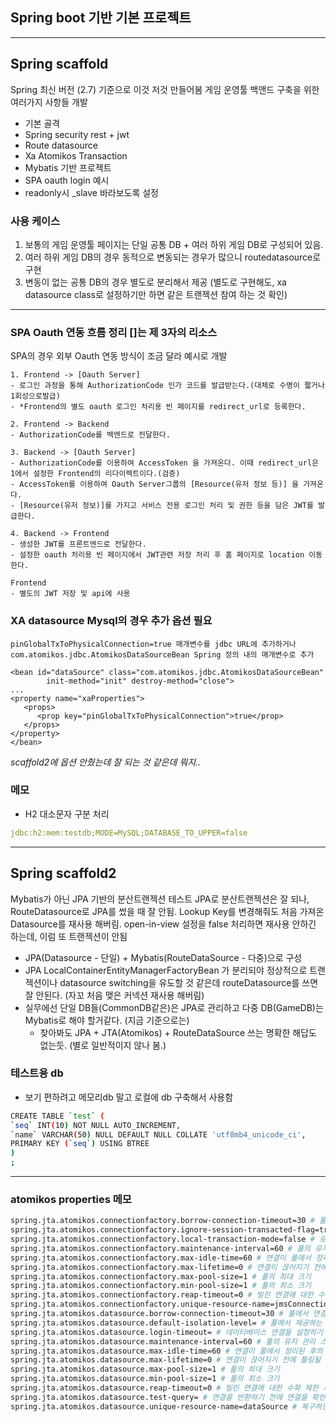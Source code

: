 ## Spring boot 기반 기본 프로젝트

---
## Spring scaffold

Spring 최신 버전 (2.7) 기준으로 이것 저것 만들어봄
게임 운영툴 백앤드 구축을 위한 여러가지 사항들 개발

- 기본 골격
- Spring security rest + jwt
- Route datasource
- Xa Atomikos Transaction
- Mybatis 기반 프로젝트 
- SPA oauth login 예시
- readonly시 _slave 바라보도록 설정

### 사용 케이스

1. 보통의 게임 운영툴 페이지는 단일 공통 DB + 여러 하위 게임 DB로 구성되어 있음.
2. 여러 하위 게임 DB의 경우 동적으로 변동되는 경우가 많으니 routedatasource로 구현
3. 변동이 없는 공통 DB의 경우 별도로 분리해서 제공 (별도로 구현해도, xa datasource class로 설정하기만 하면 같은 트랜젝션 참여 하는 것 확인)

--- 

### SPA Oauth 연동 흐름 정리 []는 제 3자의 리소스

SPA의 경우 외부 Oauth 연동 방식이 조금 달라 예시로 개발
```
1. Frontend -> [Oauth Server]
- 로그인 과정을 통해 AuthorizationCode 인가 코드를 발급받는다.(대체로 수명이 짧거나 1회성으로발급)
- *Frontend의 별도 oauth 로그인 처리용 빈 페이지를 redirect_url로 등록한다.

2. Frontend -> Backend
- AuthorizationCode를 백엔드로 전달한다.

3. Backend -> [Oauth Server]
- AuthorizationCode를 이용하여 AccessToken 을 가져온다. 이때 redirect_url은 1에서 설정한 Frontend의 리다이렉트이다.(검증)
- AccessToken를 이용하여 Oauth Server그룹의 [Resource(유저 정보 등)] 을 가져온다.
- [Resource(유저 정보)]를 가지고 서비스 전용 로그인 처리 및 권한 등을 담은 JWT를 발급한다.

4. Backend -> Frontend
- 생성한 JWT를 프론트엔드로 전달한다.
- 설정한 oauth 처리용 빈 페이지에서 JWT관련 저장 처리 후 홈 페이지로 location 이동한다.

Frontend
- 별도의 JWT 저장 및 api에 사용
```

### XA datasource Mysql의 경우 추가 옵션 필요
```
pinGlobalTxToPhysicalConnection=true 매개변수를 jdbc URL에 추가하거나 com.atomikos.jdbc.AtomikosDataSourceBean Spring 정의 내의 매개변수로 추가

<bean id="dataSource" class="com.atomikos.jdbc.AtomikosDataSourceBean"
        init-method="init" destroy-method="close">
...
<property name="xaProperties">
   <props>
      <prop key="pinGlobalTxToPhysicalConnection">true</prop>  
   </props>     
</property>
</bean>
```
*scaffold2에 옵션 안줬는데 잘 되는 것 같은데 뭐지..*


### 메모

- H2 대소문자 구분 처리 
```yml
jdbc:h2:mem:testdb;MODE=MySQL;DATABASE_TO_UPPER=false
```
---

## Spring scaffold2

Mybatis가 아닌 JPA 기반의 분산트랜젝션 테스트
JPA로 분산트랜젝션은 잘 되나, RouteDatasource로 JPA를 썼을 때 잘 안됨.
Lookup Key를 변경해줘도 처음 가져온 Datasource를 재사용 해버림.
open-in-view 설정을 false 처리하면 재사용 안하긴 하는데, 이럼 또 트랜젝션이 안됨

- JPA(Datasource - 단일) + Mybatis(RouteDataSource - 다중)으로 구성
- JPA LocalContainerEntityManagerFactoryBean 가 분리되야 정상적으로 트랜젝션이나 datasource switching을 유도할 것 같은데 routeDatasource를 쓰면 잘 안된다. (자꼬 처음 맺은 커넥션 재사용 해버림)
- 실무에선 단일 DB들(CommonDB같은)은 JPA로 관리하고 다중 DB(GameDB)는 Mybatis로 해야 할거같다. (지금 기준으로는)
  - 찾아봐도 JPA + JTA(Atomikos) + RouteDataSource 쓰는 명확한 해답도 없는듯. (별로 일반적이지 않나 봄.)

### 테스트용 db

- 보기 편하려고 메모리db 말고 로컬에 db 구축해서 사용함
```bash
CREATE TABLE `test` (
`seq` INT(10) NOT NULL AUTO_INCREMENT,
`name` VARCHAR(50) NULL DEFAULT NULL COLLATE 'utf8mb4_unicode_ci',
PRIMARY KEY (`seq`) USING BTREE
)
;
```

---

### atomikos properties 메모
```bash
spring.jta.atomikos.connectionfactory.borrow-connection-timeout=30 # 풀에서 연결을 빌리기 위한 시간 초과(초)
spring.jta.atomikos.connectionfactory.ignore-session-transacted-flag=true # 세션 생성 시 트랜잭션 플래그 무시 여부
spring.jta.atomikos.connectionfactory.local-transaction-mode=false # 로컬 트랜잭션을 원하는지 여부
spring.jta.atomikos.connectionfactory.maintenance-interval=60 # 풀의 유지 관리 스레드 실행 사이의 시간(초)
spring.jta.atomikos.connectionfactory.max-idle-time=60 # 연결이 풀에서 정리된 후의 시간(초)
spring.jta.atomikos.connectionfactory.max-lifetime=0 # 연결이 끊어지기 전에 풀링될 수 있는 시간(초). 0은 제한이 없음을 나타냅니다.
spring.jta.atomikos.connectionfactory.max-pool-size=1 # 풀의 최대 크기
spring.jta.atomikos.connectionfactory.min-pool-size=1 # 풀의 최소 크기
spring.jta.atomikos.connectionfactory.reap-timeout=0 # 빌린 연결에 대한 수확 시간 초과(초). 0은 제한이 없음을 나타냅니다.
spring.jta.atomikos.connectionfactory.unique-resource-name=jmsConnectionFactory # 복구 중 리소스를 식별하는 데 사용되는 고유 이름
spring.jta.atomikos.datasource.borrow-connection-timeout=30 # 풀에서 연결을 빌리기 위한 시간 초과(초)
spring.jta.atomikos.datasource.default-isolation-level= # 풀에서 제공하는 연결의 기본 격리 수준
spring.jta.atomikos.datasource.login-timeout= # 데이터베이스 연결을 설정하기 위한 시간 초과(초)
spring.jta.atomikos.datasource.maintenance-interval=60 # 풀의 유지 관리 스레드 실행 사이의 시간(초)
spring.jta.atomikos.datasource.max-idle-time=60 # 연결이 풀에서 정리된 후의 시간(초)
spring.jta.atomikos.datasource.max-lifetime=0 # 연결이 끊어지기 전에 풀링될 수 있는 시간(초). 0은 제한이 없음을 나타냅니다.
spring.jta.atomikos.datasource.max-pool-size=1 # 풀의 최대 크기
spring.jta.atomikos.datasource.min-pool-size=1 # 풀의 최소 크기
spring.jta.atomikos.datasource.reap-timeout=0 # 빌린 연결에 대한 수확 제한 시간(초). 0은 제한이 없음을 나타냅니다.
spring.jta.atomikos.datasource.test-query= # 연결을 반환하기 전에 연결을 확인하는 데 사용되는 SQL 쿼리 또는 문
spring.jta.atomikos.datasource.unique-resource-name=dataSource # 복구하는 동안 리소스를 식별하는 데 사용되는 고유한 이름
```
